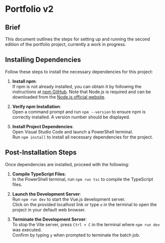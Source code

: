 # Portfolio v2

## Brief

This document outlines the steps for setting up and running the second edition of the portfolio project, currently a work in progress.

## Installing Dependencies

Follow these steps to install the necessary dependencies for this project:

1. **Install npm**:  
   If npm is not already installed, you can obtain it by following the instructions at [npm GitHub](https://github.com/npm/cli). Note that Node.js is required and can be downloaded from the [Node.js official website](https://nodejs.org/en).

2. **Verify npm Installation**:  
   Open a command prompt and run `npm --version` to ensure npm is correctly installed. A version number should be displayed.

3. **Install Project Dependencies**:  
   Open Visual Studio Code and launch a PowerShell terminal.  
   Run `npm install` to install all necessary dependencies for the project.

## Post-Installation Steps

Once dependencies are installed, proceed with the following:

1. **Compile TypeScript Files**:  
   In the PowerShell terminal, run `npm run tsc` to compile the TypeScript files.

2. **Launch the Development Server**:  
   Run `npm run dev` to start the Vue.js development server.  
   Click on the provided localhost link or type `o` in the terminal to open the project in your default web browser.

3. **Terminate the Development Server**:  
   To stop the Vite server, press `Ctrl + C` in the terminal where `npm run dev` was executed.  
   Confirm by typing `y` when prompted to terminate the batch job.

